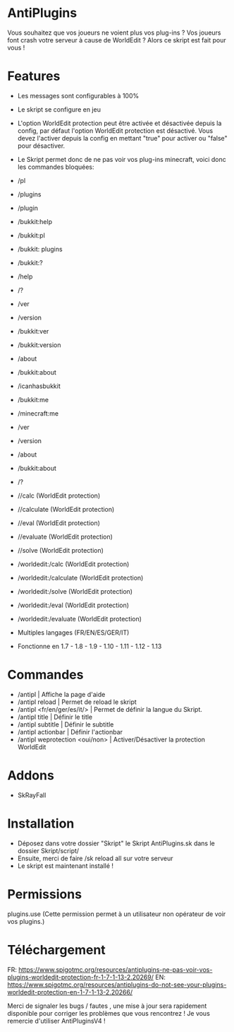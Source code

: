 # AntiPlugins

Vous souhaitez que vos joueurs ne voient plus vos plug-ins ? Vos joueurs font crash votre serveur à cause de WorldEdit ? Alors ce skript est fait pour vous !

# Features


- Les messages sont configurables à 100%
- Le skript se configure en jeu
- L'option WorldEdit protection peut être activée et désactivée depuis la config, par défaut l'option WorldEdit protection est désactivé. Vous devez l'activer depuis la config en mettant "true" pour activer ou "false" pour désactiver.
- Le Skript permet donc de ne pas voir vos plug-ins minecraft, voici donc les commandes bloquées:

- /pl
- /plugins
- /plugin
- /bukkit:help
- /bukkit:pl
- /bukkit: plugins
- /bukkit:?
- /help
- /?
- /ver
- /version
- /bukkit:ver
- /bukkit:version
- /about
- /bukkit:about
- /icanhasbukkit
- /bukkit:me
- /minecraft:me
- /ver <tab>
- /version <tab>
- /about <tab>
- /bukkit:about <tab>
- /? <tab>
- //calc (WorldEdit protection)
- //calculate (WorldEdit protection)
- //eval (WorldEdit protection)
- //evaluate (WorldEdit protection)
- //solve (WorldEdit protection)
- /worldedit:/calc (WorldEdit protection)
- /worldedit:/calculate (WorldEdit protection)
- /worldedit:/solve (WorldEdit protection)
- /worldedit:/eval (WorldEdit protection)
- /worldedit:/evaluate (WorldEdit protection)
- Multiples langages (FR/EN/ES/GER/IT)
- Fonctionne en 1.7 - 1.8 - 1.9 - 1.10 - 1.11 - 1.12 - 1.13

# Commandes


- /antipl | Affiche la page d'aide
- /antipl reload | Permet de reload le skript
- /antipl <fr/en/ger/es/it/> | Permet de définir la langue du Skript.
- /antipl title <message> | Définir le title
- /antipl subtitle <message> | Définir le subtitle
- /antipl actionbar <message> | Définir l'actionbar
- /antipl weprotection <oui/non> | Activer/Désactiver la protection WorldEdit

# Addons

- SkRayFall

# Installation


- Déposez dans votre dossier "Skript" le Skript AntiPlugins.sk dans le dossier Skript/script/
- Ensuite, merci de faire /sk reload all sur votre serveur
- Le skript est maintenant installé !

# Permissions

plugins.use (Cette permission permet à un utilisateur non opérateur de voir vos plugins.)

# Téléchargement


FR: https://www.spigotmc.org/resources/antiplugins-ne-pas-voir-vos-plugins-worldedit-protection-fr-1-7-1-13-2.20269/
EN: https://www.spigotmc.org/resources/antiplugins-do-not-see-your-plugins-worldedit-protection-en-1-7-1-13-2.20266/

Merci de signaler les bugs / fautes , une mise à jour sera rapidement disponible pour corriger les problèmes que vous rencontrez !
Je vous remercie d'utiliser AntiPluginsV4 !
